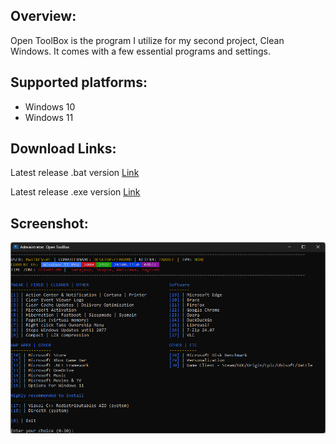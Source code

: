 ## Overview:
Open ToolBox is the program I utilize for my second project, Clean Windows. It comes with a few essential programs and settings.

## Supported platforms:
- Windows 10  
- Windows 11

## Download Links:
Latest release .bat version [Link](https://git-link.vercel.app/api/download?url=https%3A%2F%2Fgithub.com%2FMatiDEV-PL%2FOpen-ToolBox%2Fblob%2Fmain%2FOpen-ToolBox.bat)

Latest release .exe version [Link](https://github.com/MatiDEV-PL/Open-ToolBox/raw/main/Open-ToolBox.exe)

## Screenshot:
<img src="https://github.com/MatiDEV-PL/Open-ToolBox/blob/main/Screenshot.png">
